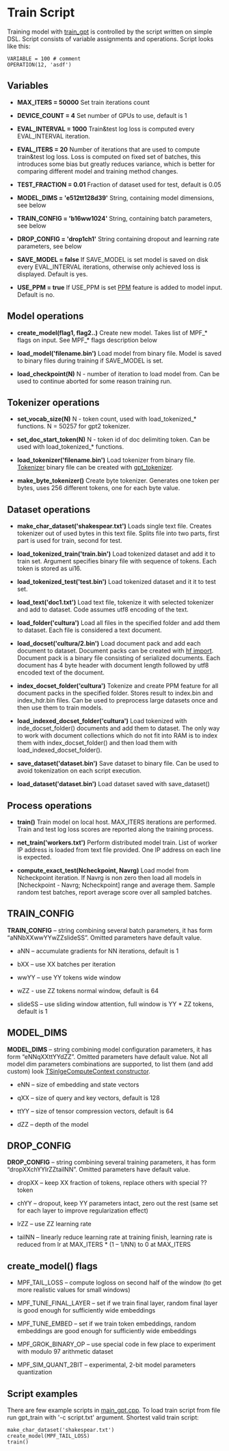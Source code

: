 ﻿# Train Script

Training model with [train_gpt](/code/gpt/train) is controlled by the script written on simple DSL. Script consists of variable assignments and operations. Script looks like this:

```
VARIABLE = 100 # comment
OPERATION(12, 'asdf')
```

## Variables

* **MAX_ITERS = 50000**
Set train iterations count

* **DEVICE_COUNT = 4**
Set number of GPUs to use, default is 1

* **EVAL_INTERVAL = 1000**
Train&test log loss is computed every EVAL_INTERVAL iteration. 

* **EVAL_ITERS = 20**
Number of iterations that are used to compute train&test log loss. Loss is computed on fixed set of batches, this introduces some bias but greatly reduces variance, which is better for comparing different model and training method changes.

* **TEST_FRACTION = 0.01**
Fraction of dataset used for test, default is 0.05

* **MODEL_DIMS = 'e512tt128d39'**
String, containing model dimensions, see below

* **TRAIN_CONFIG = 'b16ww1024'**
String, containing batch parameters, see below

* **DROP_CONFIG = 'drop1ch1'**
String containing dropout and learning rate parameters, see below

* **SAVE_MODEL = false**
If SAVE_MODEL is set model is saved on disk every EVAL_INTERVAL iterations, otherwise only achieved loss is displayed. Default is yes.

* **USE_PPM = true**
If USE_PPM is set [PPM](/doc/ppm.md) feature is added to model input. Default is no.

## Model operations

* **create_model(flag1, flag2..)**
Create new model. Takes list of MPF_* flags on input. See MPF_* flags description below

* **load_model('filename.bin')**
Load model from binary file. Model is saved to binary files during training if SAVE_MODEL is set.

* **load_checkpoint(N)**
N - number of iteration to load model from. Can be used to continue aborted for some reason training run.

## Tokenizer operations

* **set_vocab_size(N)**
N - token count, used with load_tokenized_* functions. N = 50257 for gpt2 tokenizer.

* **set_doc_start_token(N)**
N - token id of doc delimiting token. Can be used with load_tokenized_* functions.

* **load_tokenizer('filename.bin')**
Load tokenizer from binary file. [Tokenizer](/doc/tokenizer) binary file can be created with [gpt_tokenizer](/code/gpt/tokenizer).

* **make_byte_tokenizer()**
Create byte tokenizer. Generates one token per bytes, uses 256 different tokens, one for each byte value. 

## Dataset operations

* **make_char_dataset('shakespear.txt')**
Loads single text file. Creates tokenizer out of used bytes in this text file. Splits file into two parts, first part is used  for train, second for test. 

* **load_tokenized_train('train.bin')**
Load tokenized dataset and add it to train set. Argument specifies binary file with sequence of tokens. Each token is stored as ui16.
 
* **load_tokenized_test('test.bin')**
Load tokenized dataset and it it to test set.

* **load_text('doc1.txt')**
Load text file, tokenize it with selected tokenizer and add to dataset. Code assumes utf8 encoding of the text.

* **load_folder('cultura')**
Load all files in the specified folder and add them to dataset. Each file is considered a text document.

* **load_docset('cultura/2.bin')**
Load document pack and add each document to dataset. Document packs can be created with [hf import](/code/hf_import_text). Document pack is  a binary file consisting of serialized documents. Each document has 4 byte header with document length followed by utf8 encoded text of the document.

* **index_docset_folder('cultura')**
Tokenize and create PPM feature for all document packs in the specified folder. Stores result to index.bin and index_hdr.bin files. Can be used to preprocess large datasets once and then use them to train models.

* **load_indexed_docset_folder('cultura')**
Load tokenized with inde_docset_folder() documents and add them to dataset. The only way to work with document collections which do not fit into RAM is to index them with index_docset_folder() and then load them with load_indexed_docset_folder().

* **save_dataset('dataset.bin')**
Save dataset to binary file. Can be used to avoid tokenization on each script execution.

* **load_dataset('dataset.bin')**
Load dataset saved with save_dataset()

## Process operations

* **train()**
Train model on local host. MAX_ITERS iterations are performed. Train and test log loss scores are reported along the training process.

* **net_train('workers.txt')**
Perform distributed model train. List of worker IP address is loaded from text file provided. One IP address on each line is expected. 

* **compute_exact_test(Ncheckpoint, Navrg)**
Load model from Ncheckpoint iteration. If Navrg is non zero then load all models in [Ncheckpoint - Navrg; Ncheckpoint] range and average them. Sample random test batches, report average score over all sampled batches.

## TRAIN_CONFIG

**TRAIN_CONFIG** – string combining several batch parameters, it has form “aNNbXXwwYYwZZslideSS”. Omitted parameters have default value.

* aNN – accumulate gradients for NN iterations, default is 1

* bXX – use XX batches per iteration

* wwYY – use YY tokens wide window

* wZZ - use ZZ tokens normal window, default is 64

* slideSS – use sliding window attention, full window is YY * ZZ tokens, default is 1

## MODEL_DIMS

**MODEL_DIMS** – string combining model configuration parameters, it has form “eNNqXXttYYdZZ”. Omitted parameters have default value. Not all model dim parameters combinations are supported, to list them (and add custom) look [TSinlgeComputeContext constructor](/code/gpt/model/gpt_cuda.cu).

* eNN – size of embedding and state vectors

* qXX – size of query and key vectors, default is 128

* ttYY – size of tensor compression vectors, default is 64

* dZZ – depth of the model


## DROP_CONFIG

**DROP_CONFIG** – string combining several training parameters, it has form “dropXXchYYlrZZtailNN”. Omitted parameters have default value.

* dropXX – keep XX fraction of tokens, replace others with special ?? token

* chYY – dropout, keep YY parameters intact, zero out the rest (same set for each layer to improve regularization effect)

* lrZZ – use ZZ learning rate

* tailNN – linearly reduce learning rate at training finish, learning rate is reduced from lr at MAX_ITERS * (1 – 1/NN) to 0 at MAX_ITERS

## create_model() flags

* MPF_TAIL_LOSS – compute logloss on second half of the window (to get more realistic values for small windows)

* MPF_TUNE_FINAL_LAYER – set if we train final layer, random final layer is good enough for sufficiently wide embeddings

* MPF_TUNE_EMBED – set if we train token embeddings, random embeddings are good enough for sufficiently wide embeddings

* MPF_GROK_BINARY_OP – use special code in few place to experiment with modulo 97 arithmetic dataset

* MPF_SIM_QUANT_2BIT – experimental, 2-bit model parameters quantization

## Script examples

There are few example scripts in [main_gpt.cpp](/code/gpt/train/main_gpt.cpp). To load train script from file run gpt_train with '-c script.txt' argument. Shortest valid train script:

```
make_char_dataset('shakespear.txt')
create_model(MPF_TAIL_LOSS)
train()
```


